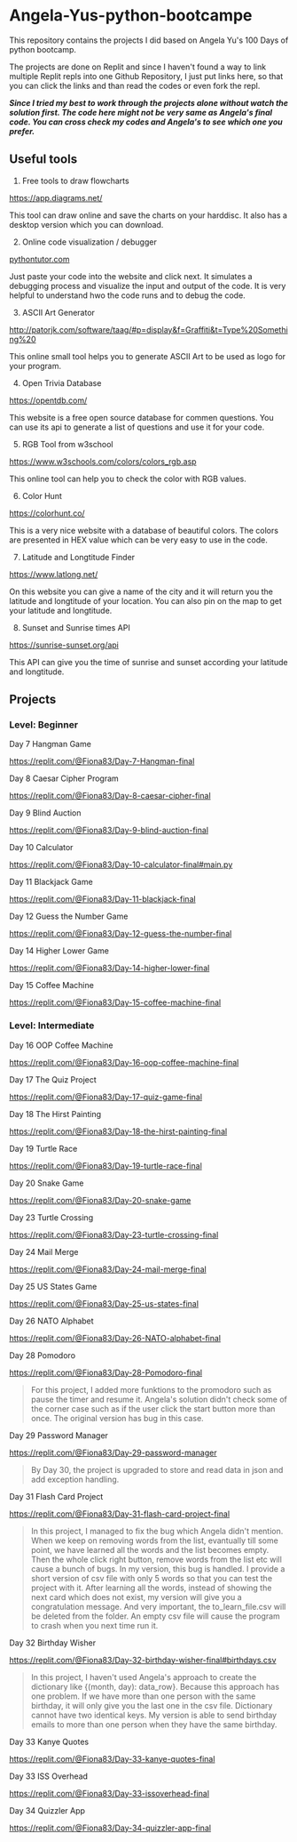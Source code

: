 # Angela-Yus-python-bootcampe 
This repository contains the projects I did based on Angela Yu's 100 Days of python bootcamp. 

The projects are done on Replit and since I haven't found a way to link multiple Replit repls into one Github Repository, I just put links here, so that you can click the links and than read the codes or even fork the repl.

**_Since I tried my best to work through the projects alone without watch the solution first. The code here might not be very same as Angela's final code. You can cross check my codes and Angela's to see which one you prefer._**

## Useful tools
1. Free tools to draw flowcharts

https://app.diagrams.net/

This tool can draw online and save the charts on your harddisc. It also has a desktop version which you can download.

2. Online code visualization / debugger

[pythontutor.com](https://pythontutor.com/)

Just paste your code into the website and click next. It simulates a debugging process and visualize the input and output of the code. It is very helpful to understand hwo the code runs and to debug the code.

3. ASCII Art Generator

http://patorjk.com/software/taag/#p=display&f=Graffiti&t=Type%20Something%20

This online small tool helps you to generate ASCII Art to be used as logo for your program.

4. Open Trivia Database

https://opentdb.com/

This website is a free open source database for commen questions. You can use its api to generate a list of questions and use it for your code.

5. RGB Tool from w3school

https://www.w3schools.com/colors/colors_rgb.asp

This online tool can help you to check the color with RGB values.

6. Color Hunt

https://colorhunt.co/

This is a very nice website with a database of beautiful colors. The colors are presented in HEX value which can be very easy to use in the code.

7. Latitude and Longtitude Finder

https://www.latlong.net/

On this website you can give a name of the city and it will return you the latitude and longtitude of your location. You can also pin on the map to get your latitude and longtitude.

8. Sunset and Sunrise times API

https://sunrise-sunset.org/api

This API can give you the time of sunrise and sunset according your latitude and longtitude.


## Projects
### Level: Beginner

Day 7 Hangman Game

https://replit.com/@Fiona83/Day-7-Hangman-final

Day 8 Caesar Cipher Program

https://replit.com/@Fiona83/Day-8-caesar-cipher-final

Day 9 Blind Auction

https://replit.com/@Fiona83/Day-9-blind-auction-final

Day 10 Calculator

https://replit.com/@Fiona83/Day-10-calculator-final#main.py

Day 11 Blackjack Game

https://replit.com/@Fiona83/Day-11-blackjack-final

Day 12 Guess the Number Game

https://replit.com/@Fiona83/Day-12-guess-the-number-final

Day 14 Higher Lower Game

https://replit.com/@Fiona83/Day-14-higher-lower-final

Day 15 Coffee Machine

https://replit.com/@Fiona83/Day-15-coffee-machine-final

### Level: Intermediate

Day 16 OOP Coffee Machine

https://replit.com/@Fiona83/Day-16-oop-coffee-machine-final

Day 17 The Quiz Project

https://replit.com/@Fiona83/Day-17-quiz-game-final

Day 18 The Hirst Painting

https://replit.com/@Fiona83/Day-18-the-hirst-painting-final

Day 19 Turtle Race

https://replit.com/@Fiona83/Day-19-turtle-race-final

Day 20 Snake Game

https://replit.com/@Fiona83/Day-20-snake-game

Day 23 Turtle Crossing

https://replit.com/@Fiona83/Day-23-turtle-crossing-final


Day 24 Mail Merge

https://replit.com/@Fiona83/Day-24-mail-merge-final

Day 25 US States Game

https://replit.com/@Fiona83/Day-25-us-states-final

Day 26 NATO Alphabet

https://replit.com/@Fiona83/Day-26-NATO-alphabet-final

Day 28 Pomodoro

https://replit.com/@Fiona83/Day-28-Pomodoro-final

> For this project, I added more funktions to the promodoro such as pause the timer and resume it. Angela's solution didn't check some of the corner case such as if the user click the start button more than once. The original version has bug in this case.

Day 29 Password Manager

https://replit.com/@Fiona83/Day-29-password-manager

> By Day 30, the project is upgraded to store and read data in json and add exception handling.

Day 31 Flash Card Project

https://replit.com/@Fiona83/Day-31-flash-card-project-final

> In this project, I managed to fix the bug which Angela didn't mention. When we keep on removing words from the list, evantually till some point, we have learned all the words and the list becomes empty. Then the whole click right button, remove words from the list etc will cause a bunch of bugs. In my version, this bug is handled. I provide a short version of csv file with only 5 words so that you can test the project with it. After learning all the words, instead of showing the next card which does not exist, my version will give you a congratulation message. And very important, the to_learn_file.csv will be deleted from the folder. An empty csv file will cause the program to crash when you next time run it.

Day 32 Birthday Wisher

https://replit.com/@Fiona83/Day-32-birthday-wisher-final#birthdays.csv

> In this project, I haven't used Angela's approach to create the dictionary like {(month, day): data_row}. Because this approach has one problem. If we have more than one person with the same birthday, it will only give you the last one in the csv file. Dictionary cannot have two identical keys. My version is able to send birthday emails to more than one person when they have the same birthday.

Day 33 Kanye Quotes

https://replit.com/@Fiona83/Day-33-kanye-quotes-final

Day 33 ISS Overhead

https://replit.com/@Fiona83/Day-33-issoverhead-final

Day 34 Quizzler App

https://replit.com/@Fiona83/Day-34-quizzler-app-final




